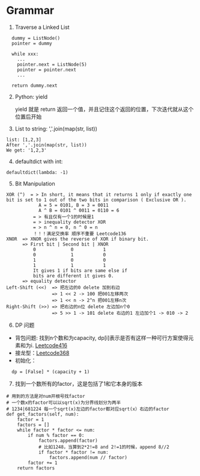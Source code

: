 # Grammar

1. Traverse a Linked List
```
  dummy = ListNode()
  pointer = dummy
  
  while xxx:
    ...
    pointer.next = ListNode(5)
    pointer = pointer.next
    ...
  
  return dummy.next
```

2. Python: yield
   
   yield 就是 return 返回一个值，并且记住这个返回的位置，下次迭代就从这个位置后开始
   
   
3. List to string: ','.join(map(str, list))
```
list: [1,2,3]
After ','.join(map(str, list))
We get: '1,2,3'
```

4. defaultdict with int: 
```
defaultdict(lambda: -1)
```

5. Bit Manipulation
```
XOR (^)  = > In short, it means that it returns 1 only if exactly one bit is set to 1 out of the two bits in comparison ( Exclusive OR ).
            A = 5 = 0101, B = 3 = 0011
            A ^ B = 0101 ^ 0011 = 0110 = 6
          = > 有且仅有一个1的时候是1
          = > inequality detector XOR 
          = > n ^ n = 0, n ^ 0 = n
          ！！！满足交换率 顺序不重要 Leetcode136
XNOR  => XNOR gives the reverse of XOR if binary bit. 
      => First bit | Second bit | XNOR  
          0             0           1
          0             1           0
          1             0           0
          1             1           1
          It gives 1 if bits are same else if  
          bits are different it gives 0.
      => equality detector
Left-Shift (<<)  => 把左边的0 delete 加到右边
                 => 1 << 2 -> 100 把001左移两次
                 => 1 << n -> 2^n 把001左移n次
Right-Shift (>>) => 把右边的n位 delete 左边加n个0
                 => 5 >> 1 -> 101 delete 右边的1 左边加个1 -> 010 -> 2
```

6. DP 问题
  * 背包问题: 找到n个数和为capacity, dp[i]表示是否有这样一种可行方案使得元素和为i. [Leetcode416](https://leetcode.com/problems/partition-equal-subset-sum/)
  * 接龙型：[Leetcode368](https://leetcode.com/problems/largest-divisible-subset/)
  * 初始化：
```
  dp = [False] * (capacity + 1)

```

7. 找到一个数所有的factor，这是包括了1和它本身的版本
```
# 用到的方法是对num开根号找factor
# 一个数x的factor可以以sqrt(x)为分界线划分为两半
# 1234|681224 每一个sqrt(x)左边的factor都对应sqrt(x）右边的factor
def get_factors(self, num):
    factor = 1
    factors = []
    while factor * factor <= num:
        if num % factor == 0:
            factors.append(factor)
            # 比如1248，当算到2*2!=8 and 2!=1的时候，append 8//2
            if factor * factor != num:
                factors.append(num // factor)
        factor += 1
    return factors
```
